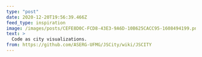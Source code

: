 ```yaml
---
type: "post"
date: 2020-12-20T19:56:39.466Z
feed_type: inspiration
image: /images/posts/CEFE8D0C-FCD8-43E3-9A6D-10B625CACC95-1608494199.png
text: >
  Code as city visualizations.
from: https://github.com/ASERG-UFMG/JSCity/wiki/JSCITY
---
```


